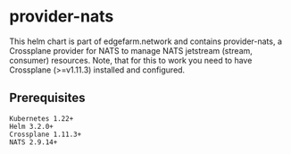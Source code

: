 # provider-nats

This helm chart is part of edgefarm.network and contains provider-nats, a Crossplane provider for NATS to manage NATS  jetstream (stream, consumer) resources.
Note, that for this to work you need to have Crossplane (>=v1.11.3) installed and configured.

## Prerequisites

    Kubernetes 1.22+
    Helm 3.2.0+
    Crossplane 1.11.3+
    NATS 2.9.14+